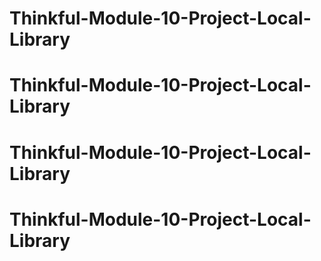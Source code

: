 # Thinkful-Module-10-Project-Local-Library
# Thinkful-Module-10-Project-Local-Library
# Thinkful-Module-10-Project-Local-Library
# Thinkful-Module-10-Project-Local-Library
